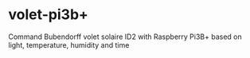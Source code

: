 # volet-pi3b+

Command Bubendorff volet solaire ID2 with Raspberry Pi3B+ based on light, temperature, humidity and time
